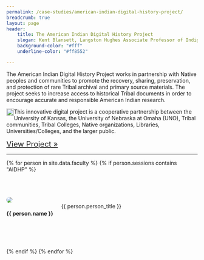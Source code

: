 ```yaml
---
permalink: /case-studies/american-indian-digital-history-project/
breadcrumb: true
layout: page
header: 
    title: The American Indian Digital History Project
    slogan: Kent Blansett, Langston Hughes Associate Professor of Indigenous Studies and History, University of Kansas
    background-color: "#fff"
    underline-color: "#ff8552"

---
```


The American Indian Digital History Project works in partnership with Native peoples and communities to promote the recovery, sharing, preservation, and protection of rare Tribal archival and primary source materials. The project seeks to increase access to historical Tribal documents in order to encourage accurate and responsible American Indian research. 

<img src="../../images/case-studies/AIDHP-screenshot3.png" style="float:left; border: 2px solid lightgrey; margin-bottom: 10px;"/>

This innovative digital project is a cooperative partnership between the University of Kansas, the University of Nebraska at Omaha (UNO), Tribal communities, Tribal Colleges, Native organizations, Libraries, Universities/Colleges, and the larger public. 

<span style="font-size: 1.25rem;">[View Project »](http://aidhp.com/)</span>

---

{% for person in site.data.faculty %}
{% if person.sessions contains "AIDHP" %}

<div class="row" style="margin-top: 4rem; margin-bottom: 4rem; align-items: center;">

<div class="medium-4 columns" style="padding-right: 50px;">
    <img src="../../images/people/{{ person.img }}" style="max-width: 125px; border-radius: 50%;"/>
</div>

<div class="medium-8 columns">
    <h4 style="font-weight: bold;">{{ person.name }}</h4>
    {{ person.person_title }}   
</div>



</div>



{% endif %}
{% endfor %}